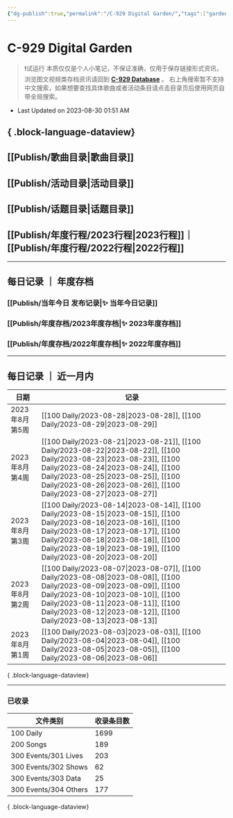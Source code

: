 ```yaml
---
{"dg-publish":true,"permalink":"/C-929 Digital Garden/","tags":["gardenEntry"],"dgShowLocalGraph":true,"created":"2022-11-25T17:22:03.000+08:00","updated":"2023-08-30T01:51:39.305+08:00"}
---
```


# C-929 Digital Garden

> ❗试运行
> 本质仅仅是个人小笔记，不保证准确，仅用于保存链接形式资讯，浏览图文视频类存档资讯请回到 **[C-929 Database](https://c929-song.super.site/)** 。
> 右上角搜索暂不支持中文搜索，如果想要查找具体歌曲或者活动条目请点击目录页后使用网页自带全局搜索。
- Last Updated on 2023-08-30 01:51 AM 

{ .block-language-dataview}
---

## [[Publish/歌曲目录\|歌曲目录]]

## [[Publish/活动目录\|活动目录]]

## [[Publish/话题目录\|话题目录]]

## [[Publish/年度行程/2023行程\|2023行程]]｜ [[Publish/年度行程/2022行程\|2022行程]]

---

## 每日记录 ｜ 年度存档

### [[Publish/当年今日 发布记录\|✨ 当年今日记录]]

### [[Publish/年度存档/2023年度存档\|✨ 2023年度存档]]

### [[Publish/年度存档/2022年度存档\|✨ 2022年度存档]]

---

## 每日记录 ｜ 近一月内

| 日期          | 记录                                                                                                                                                                                                                                                                                            |
| ----------- | --------------------------------------------------------------------------------------------------------------------------------------------------------------------------------------------------------------------------------------------------------------------------------------------- |
| 2023年8月 第5周 | [[100 Daily/2023-08-28\|2023-08-28]], [[100 Daily/2023-08-29\|2023-08-29]]                                                                                                                                                                                                              |
| 2023年8月 第4周 | [[100 Daily/2023-08-21\|2023-08-21]], [[100 Daily/2023-08-22\|2023-08-22]], [[100 Daily/2023-08-23\|2023-08-23]], [[100 Daily/2023-08-24\|2023-08-24]], [[100 Daily/2023-08-25\|2023-08-25]], [[100 Daily/2023-08-26\|2023-08-26]], [[100 Daily/2023-08-27\|2023-08-27]] |
| 2023年8月 第3周 | [[100 Daily/2023-08-14\|2023-08-14]], [[100 Daily/2023-08-15\|2023-08-15]], [[100 Daily/2023-08-16\|2023-08-16]], [[100 Daily/2023-08-17\|2023-08-17]], [[100 Daily/2023-08-18\|2023-08-18]], [[100 Daily/2023-08-19\|2023-08-19]], [[100 Daily/2023-08-20\|2023-08-20]] |
| 2023年8月 第2周 | [[100 Daily/2023-08-07\|2023-08-07]], [[100 Daily/2023-08-08\|2023-08-08]], [[100 Daily/2023-08-09\|2023-08-09]], [[100 Daily/2023-08-10\|2023-08-10]], [[100 Daily/2023-08-11\|2023-08-11]], [[100 Daily/2023-08-12\|2023-08-12]], [[100 Daily/2023-08-13\|2023-08-13]] |
| 2023年8月 第1周 | [[100 Daily/2023-08-03\|2023-08-03]], [[100 Daily/2023-08-04\|2023-08-04]], [[100 Daily/2023-08-05\|2023-08-05]], [[100 Daily/2023-08-06\|2023-08-06]]                                                                                                                            |

{ .block-language-dataview}

---

### 已收录

| 文件类别                  | 收录条目数 |
| --------------------- | ----- |
| 100 Daily             | 1699  |
| 200 Songs             | 189   |
| 300 Events/301 Lives  | 203   |
| 300 Events/302 Shows  | 62    |
| 300 Events/303 Data   | 25    |
| 300 Events/304 Others | 177   |

{ .block-language-dataview}
